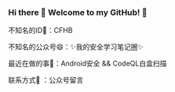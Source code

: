 ### Hi there 👋 Welcome to my GitHub! 👋

不知名的ID🤔：CFHB

不知名的公众号😄：✨我的安全学习笔记圈✨

最近在做的事🔭：Android安全 && CodeQL白盒扫描

联系方式💬 ：公众号留言 

